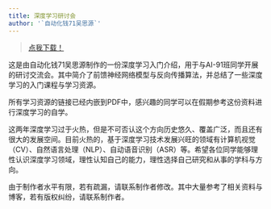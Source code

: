 ```yaml
---
title: 深度学习研讨会
author: '`自动化钱71吴思源`'
---
```


> [点我下载！](https://edmundwsy.github.io/pdf/deep-learning-lecture.pdf)

这是由自动化钱71吴思源制作的一份深度学习入门介绍，用于与AI-91班同学开展的研讨交流会。其中简介了前馈神经网络模型与反向传播算法，并总结了一些深度学习的入门课程与学习资源。

所有学习资源的链接已经内嵌到PDF中，感兴趣的同学可以在假期参考这份资料进行深度学习的自学。

这两年深度学习过于火热，但是不可否认这个方向历史悠久、覆盖广泛，而且还有很大的发展空间。目前火热的，基于深度学习技术发展兴旺的领域有计算机视觉（CV）、自然语言处理（NLP）、自动语音识别（ASR）等。希望各位同学能够理性认识深度学习领域，理性认知自己的能力，理性选择自己研究和从事的学科与方向。

由于制作者水平有限，若有疏漏，请联系制作者修改。其中大量参考了相关资料与博客，若有版权纠纷，请联系制作者。
